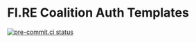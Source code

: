 # FI.RE Coalition Auth Templates

[![pre-commit.ci status](https://results.pre-commit.ci/badge/github/fire-coalition/fireauth-templates/master.svg)](https://results.pre-commit.ci/latest/github/fire-coalition/fireauth-templates/master)

